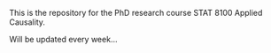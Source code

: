 This is the repository for the PhD research course STAT 8100 Applied Causality. 

Will be updated every week...
